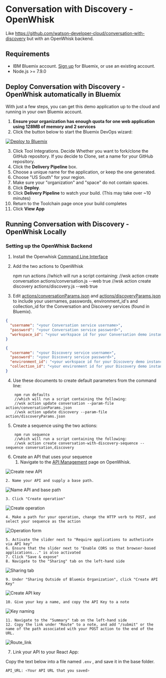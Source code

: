 # Conversation with Discovery - OpenWhisk
Like https://github.com/watson-developer-cloud/conversation-with-discovery but with an OpenWhisk backend.

## Requirements
* IBM Bluemix account. <a href="https://console.bluemix.net/?cm_mmc=GitHubReadMe">Sign up</a> for Bluemix, or use an existing account.
* Node.js >= 7.9.0

## Deploy Conversation with Discovery - OpenWhisk automatically in Bluemix
With just a few steps, you can get this demo application up to the cloud and running in your own Bluemix account.
1. **Ensure your organization has enough quota for one web application using 128MB of memory and 2 services**
2. Click the button below to start the Bluemix DevOps wizard:

[![Deploy to Bluemix](https://bluemix.net/deploy/button.png)](https://bluemix.net/devops/setup/deploy?repository=https://github.com/chris-anchez/conversation-with-discovery-openwhisk)

3. Click Tool Integrations. Decide Whether you want to fork/clone the GitHub repository. If you decide to Clone, set a name for your GitHub repository.
4. Click the **Delivery Pipeline** box.
5. Choose a unique name for the application, or keep the one generated.
6. Choose "US South" for your region.
7. Make sure your "organization" and "space" do not contain spaces.
8. Click **Deploy**.
9. Click **Delivery Pipeline** to watch your build. (This may take over ~10 minutes)
10. Return to the Toolchain page once your build completes
11. Click **View App**

## Running Conversation with Discovery - OpenWhisk Locally

### Setting up the OpenWhisk Backend
1. Install the Openwhisk [Command Line Interface](https://console.bluemix.net/openwhisk/learn/cli)
2. Add the two actions to OpenWhisk
    
    npm run actions
    //which will run a script containing:
    //wsk action create conversation actions/conversation.js --web true
    //wsk action create discovery actions/discovery.js --web true

3. Edit [actions/conversationParams.json](actions/conversationParams.json) and [actions/discoveryParams.json](actions/discoveryParams.json) to include your usernames, passwords, environment_id's and collection_id for the Conversation and Discovery services (found in Bluemix).

```json
{
  "username": "<your Conversation service username>",
  "password": "<your Conversation service password>",
  "workspace_id": "<your workspace id for your Conversation demo instance>"
}
```

```json
{
  "username": "<your Discovery service username>",
  "password": "<your Discovery service password>",
  "environment_id": "<your workspace id for your Discovery demo instance>",
  "collection_id": "<your environment id for your Discovery demo instance>"
}
```

4. Use these documents to create default parameters from the command line:

```    
    npm run defaults
    //which will run a script containing the following:
    //wsk action update conversation --param-file action/conversationParams.json
    //wsk action update discovery --param-file action/discoveryParams.json
```

5. Create a sequence using the two actions:

```
    npm run sequence
    //which will run a script containing the following:
    //wsk action create conversation-with-discovery-sequence --sequence conversation,discovery
```
    
6. Create an API that uses your sequence
    1. Navigate to the [API Management](https://console.bluemix.net/openwhisk/apimanagement?env_id=ibm:yp:us-south) page on OpenWhisk.

![Create new API]( README_pictures/Create_API.png?raw=true )

    2. Name your API and supply a base path.

![Name API and base path]( README_pictures/API_info.png?raw=true )

    3. Click "Create operation"

![Create operation]( README_pictures/Create_operation.png?raw=true )

    4. Make a path for your operation, change the HTTP verb to POST, and select your sequence as the action

![Operation form]( README_pictures/Create_Operation_Form.png?raw=true )

    5. Activate the slider next to "Require applications to autheticate via API key"
    6. Ensure that the slider next to "Enable CORS so that browser-based applications..." is also activated
    7. Click "Save & expose"
    8. Navigate to the "Sharing" tab on the left-hand side

![Sharing tab]( README_pictures/Sharing_tab.png?raw=true )

    9. Under "Sharing Outside of Bluemix Organization", click "Create API Key"

![Create API key]( README_pictures/Create_API_key.png?raw=true )

    10. Give your key a name, and copy the API Key to a note

![Key naming]( README_pictures/Key_naming.png?raw=true )

    11. Navigate to the "Summary" tab on the left-hand side
    12. Copy the link under "Route" to a note, and add "/submit" or the name of the path associated with your POST action to the end of the URL.

![Route_link]( README_pictures/Route_link.png?raw=true )

7. Link your API to your React App:

Copy the text below into a file named `.env` , and save it in the base folder.

```bash
API_URL: <Your API URL that you saved>
```
